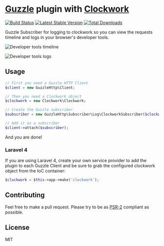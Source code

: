 # [Guzzle](http://docs.guzzlephp.org/en/latest/) plugin with [Clockwork](https://github.com/itsgoingd/clockwork)
[![Build Status](https://travis-ci.org/hannesvdvreken/guzzle-clockwork.png?branch=master)](https://travis-ci.org/hannesvdvreken/guzzle-clockwork) [![Latest Stable Version](https://poser.pugx.org/hannesvdvreken/guzzle-clockwork/v/stable.png)](https://packagist.org/packages/hannesvdvreken/guzzle-clockwork) [![Total Downloads](https://poser.pugx.org/hannesvdvreken/guzzle-clockwork/downloads.png)](https://packagist.org/packages/hannesvdvreken/guzzle-clockwork)

Guzzle Subscriber for logging to clockwork so you can view the requests timeline and logs in your browser's developer tools.

![Developer tools timeline](https://dl.dropboxusercontent.com/s/2okdxq30qr1n8os/timeline.png?dl=1&token_hash=AAH3BzQL-ks_lotJBZ-6iZ9i1OYaX8T9pEbA0vY_KWqp2g "Developer tools timeline")

![Developer tools logs](https://dl.dropboxusercontent.com/s/ca1gydqgar1twq6/log.png?dl=1&token_hash=AAEwY0bcesfhdG_da1_sTkyQ__GlZ9BQl6FRXZgzXJky_A "Developer tools logs")

## Usage

```php
// First you need a Guzzle HTTP Client
$client = new GuzzleHttp\Client;

// Then you need a Clockwork object
$clockwork = new Clockwork\Clockwork;

// Create the Guzzle subscriber
$subscriber = new GuzzleHttp\Subscriber\Log\ClockworkSubscriber($clockwork);

// Add it as a subscriber
$client->attach($subscriber);
```

And you are done!

### Laravel 4

If you are using Laravel 4, create your own service provider to add the plugin to each Guzzle Client
and be sure to grab the configured clockwork object from the IoC container:

```php
$clockwork = $this->app->make('clockwork');
```

## Contributing
Feel free to make a pull request. Please try to be as
[PSR-2](https://github.com/php-fig/fig-standards/blob/master/accepted/PSR-2-coding-style-guide.md)
compliant as possible.

## License

MIT
